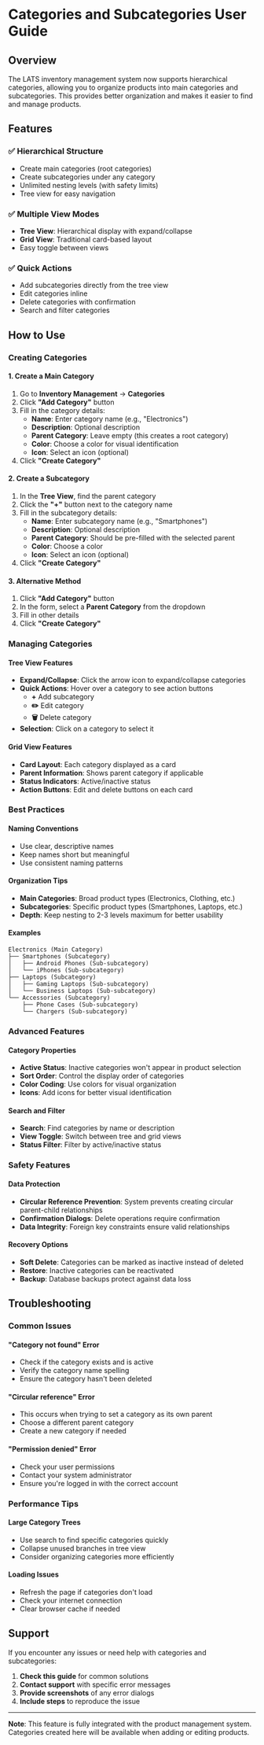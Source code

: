 # Categories and Subcategories User Guide

## Overview

The LATS inventory management system now supports hierarchical categories, allowing you to organize products into main categories and subcategories. This provides better organization and makes it easier to find and manage products.

## Features

### ✅ **Hierarchical Structure**
- Create main categories (root categories)
- Create subcategories under any category
- Unlimited nesting levels (with safety limits)
- Tree view for easy navigation

### ✅ **Multiple View Modes**
- **Tree View**: Hierarchical display with expand/collapse
- **Grid View**: Traditional card-based layout
- Easy toggle between views

### ✅ **Quick Actions**
- Add subcategories directly from the tree view
- Edit categories inline
- Delete categories with confirmation
- Search and filter categories

## How to Use

### Creating Categories

#### 1. **Create a Main Category**
1. Go to **Inventory Management** → **Categories**
2. Click **"Add Category"** button
3. Fill in the category details:
   - **Name**: Enter category name (e.g., "Electronics")
   - **Description**: Optional description
   - **Parent Category**: Leave empty (this creates a root category)
   - **Color**: Choose a color for visual identification
   - **Icon**: Select an icon (optional)
4. Click **"Create Category"**

#### 2. **Create a Subcategory**
1. In the **Tree View**, find the parent category
2. Click the **"+"** button next to the category name
3. Fill in the subcategory details:
   - **Name**: Enter subcategory name (e.g., "Smartphones")
   - **Description**: Optional description
   - **Parent Category**: Should be pre-filled with the selected parent
   - **Color**: Choose a color
   - **Icon**: Select an icon (optional)
4. Click **"Create Category"**

#### 3. **Alternative Method**
1. Click **"Add Category"** button
2. In the form, select a **Parent Category** from the dropdown
3. Fill in other details
4. Click **"Create Category"**

### Managing Categories

#### **Tree View Features**
- **Expand/Collapse**: Click the arrow icon to expand/collapse categories
- **Quick Actions**: Hover over a category to see action buttons
  - **+** Add subcategory
  - **✏️** Edit category
  - **🗑️** Delete category
- **Selection**: Click on a category to select it

#### **Grid View Features**
- **Card Layout**: Each category displayed as a card
- **Parent Information**: Shows parent category if applicable
- **Status Indicators**: Active/inactive status
- **Action Buttons**: Edit and delete buttons on each card

### Best Practices

#### **Naming Conventions**
- Use clear, descriptive names
- Keep names short but meaningful
- Use consistent naming patterns

#### **Organization Tips**
- **Main Categories**: Broad product types (Electronics, Clothing, etc.)
- **Subcategories**: Specific product types (Smartphones, Laptops, etc.)
- **Depth**: Keep nesting to 2-3 levels maximum for better usability

#### **Examples**
```
Electronics (Main Category)
├── Smartphones (Subcategory)
│   ├── Android Phones (Sub-subcategory)
│   └── iPhones (Sub-subcategory)
├── Laptops (Subcategory)
│   ├── Gaming Laptops (Sub-subcategory)
│   └── Business Laptops (Sub-subcategory)
└── Accessories (Subcategory)
    ├── Phone Cases (Sub-subcategory)
    └── Chargers (Sub-subcategory)
```

### Advanced Features

#### **Category Properties**
- **Active Status**: Inactive categories won't appear in product selection
- **Sort Order**: Control the display order of categories
- **Color Coding**: Use colors for visual organization
- **Icons**: Add icons for better visual identification

#### **Search and Filter**
- **Search**: Find categories by name or description
- **View Toggle**: Switch between tree and grid views
- **Status Filter**: Filter by active/inactive status

### Safety Features

#### **Data Protection**
- **Circular Reference Prevention**: System prevents creating circular parent-child relationships
- **Confirmation Dialogs**: Delete operations require confirmation
- **Data Integrity**: Foreign key constraints ensure valid relationships

#### **Recovery Options**
- **Soft Delete**: Categories can be marked as inactive instead of deleted
- **Restore**: Inactive categories can be reactivated
- **Backup**: Database backups protect against data loss

## Troubleshooting

### Common Issues

#### **"Category not found" Error**
- Check if the category exists and is active
- Verify the category name spelling
- Ensure the category hasn't been deleted

#### **"Circular reference" Error**
- This occurs when trying to set a category as its own parent
- Choose a different parent category
- Create a new category if needed

#### **"Permission denied" Error**
- Check your user permissions
- Contact your system administrator
- Ensure you're logged in with the correct account

### Performance Tips

#### **Large Category Trees**
- Use search to find specific categories quickly
- Collapse unused branches in tree view
- Consider organizing categories more efficiently

#### **Loading Issues**
- Refresh the page if categories don't load
- Check your internet connection
- Clear browser cache if needed

## Support

If you encounter any issues or need help with categories and subcategories:

1. **Check this guide** for common solutions
2. **Contact support** with specific error messages
3. **Provide screenshots** of any error dialogs
4. **Include steps** to reproduce the issue

---

**Note**: This feature is fully integrated with the product management system. Categories created here will be available when adding or editing products.
